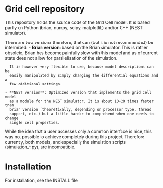 # Grid cell repository #

This repository holds the source code of the Grid Cell model. It is based
partly on Python (brian, numpy, scipy, matplotlib) and/or C++ (NEST simulator).

There are two versions therefore, that can (but it is not recommended) be
intermixed:
    - **Brian version**: based on the Brian simulator. This is rather obsolete,
      Brian has become painfully slow with this model and as of current state
      does not allow for parallelisation of the simulation.

      It is however very flexible to use, because model descriptions can be
      easily manipulated by simply changing the differential equations and a
      few additional settings.

    - **NEST version**: Optimized version that implements the grid cell model
      as a module for the NEST simulator. It is about 10-20 times faster than
      brian version (theoretically, depending on processor type, thread
      support, etc.) but a little harder to comprehend when one needs to change
      single cell properties.

While the idea that a user accesses only a common interface is nice, this was
not possible to achieve completely during this project. Therefore currently,
both models, and especially the simulation scripts (simulation_\*.py), are
incompatible.

# Installation #

For installation, see the INSTALL file
